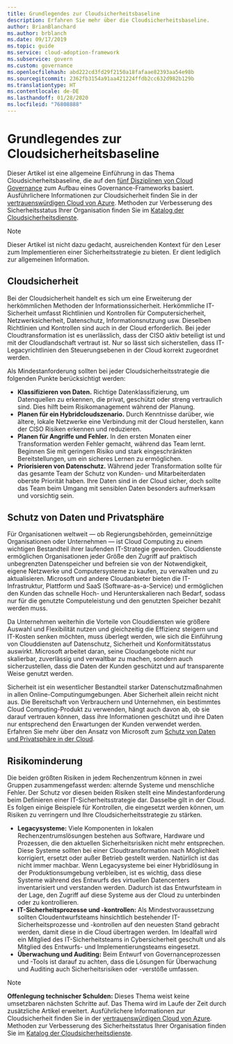 ```yaml
---
title: Grundlegendes zur Cloudsicherheitsbaseline
description: Erfahren Sie mehr über die Cloudsicherheitsbaseline.
author: BrianBlanchard
ms.author: brblanch
ms.date: 09/17/2019
ms.topic: guide
ms.service: cloud-adoption-framework
ms.subservice: govern
ms.custom: governance
ms.openlocfilehash: abd222cd3fd29f2150a18fafaae82393aa54e98b
ms.sourcegitcommit: 2362fb3154a91aa421224ffdb2cc632d982b129b
ms.translationtype: HT
ms.contentlocale: de-DE
ms.lasthandoff: 01/28/2020
ms.locfileid: "76808888"
---
```

# <a name="understand-the-cloud-security-baseline"></a>Grundlegendes zur Cloudsicherheitsbaseline

Dieser Artikel ist eine allgemeine Einführung in das Thema Cloudsicherheitsbaseline, die auf den [fünf Disziplinen von Cloud Governance](../governance-disciplines.md) zum Aufbau eines Governance-Frameworks basiert. Ausführlichere Informationen zur Cloudsicherheit finden Sie in der [vertrauenswürdigen Cloud von Azure](https://azure.microsoft.com/overview/trusted-cloud). Methoden zur Verbesserung des Sicherheitsstatus Ihrer Organisation finden Sie im [Katalog der Cloudsicherheitsdienste](https://www.microsoft.com/security/information-protection).

> [!NOTE]
> Dieser Artikel ist nicht dazu gedacht, ausreichenden Kontext für den Leser zum Implementieren einer Sicherheitsstrategie zu bieten. Er dient lediglich zur allgemeinen Information.

## <a name="cloud-security"></a>Cloudsicherheit

Bei der Cloudsicherheit handelt es sich um eine Erweiterung der herkömmlichen Methoden der Informationssicherheit. Herkömmliche IT-Sicherheit umfasst Richtlinien und Kontrollen für Computersicherheit, Netzwerksicherheit, Datenschutz, Informationsnutzung usw. Dieselben Richtlinien und Kontrollen sind auch in der Cloud erforderlich. Bei jeder Cloudtransformation ist es unerlässlich, dass der CISO aktiv beteiligt ist und mit der Cloudlandschaft vertraut ist. Nur so lässt sich sicherstellen, dass IT-Legacyrichtlinien den Steuerungsebenen in der Cloud korrekt zugeordnet werden.

Als Mindestanforderung sollten bei jeder Cloudsicherheitsstrategie die folgenden Punkte berücksichtigt werden:

- **Klassifizieren von Daten.** Richtige Datenklassifizierung, um Datenquellen zu erkennen, die privat, geschützt oder streng vertraulich sind. Dies hilft beim Risikomanagement während der Planung.
- **Planen für ein Hybridcloudszenario.** Durch Kenntnisse darüber, wie ältere, lokale Netzwerke eine Verbindung mit der Cloud herstellen, kann der CISO Risiken erkennen und reduzieren.
- **Planen für Angriffe und Fehler.** In den ersten Monaten einer Transformation werden Fehler gemacht, während das Team lernt. Beginnen Sie mit geringem Risiko und stark eingeschränkten Bereitstellungen, um ein sicheres Lernen zu ermöglichen.
- **Priorisieren von Datenschutz.** Während jeder Transformation sollte für das gesamte Team der Schutz von Kunden- und Mitarbeiterdaten oberste Priorität haben. Ihre Daten sind in der Cloud sicher, doch sollte das Team beim Umgang mit sensiblen Daten besonders aufmerksam und vorsichtig sein.

## <a name="protecting-data-and-privacy"></a>Schutz von Daten und Privatsphäre

Für Organisationen weltweit &mdash; ob Regierungsbehörden, gemeinnützige Organisationen oder Unternehmen &mdash; ist Cloud Computing zu einem wichtigen Bestandteil ihrer laufenden IT-Strategie geworden. Clouddienste ermöglichen Organisationen jeder Größe den Zugriff auf praktisch unbegrenzten Datenspeicher und befreien sie von der Notwendigkeit, eigene Netzwerke und Computersysteme zu kaufen, zu verwalten und zu aktualisieren. Microsoft und andere Cloudanbieter bieten die IT-Infrastruktur, Plattform und SaaS (Software-as-a-Service) und ermöglichen den Kunden das schnelle Hoch- und Herunterskalieren nach Bedarf, sodass nur für die genutzte Computeleistung und den genutzten Speicher bezahlt werden muss.

Da Unternehmen weiterhin die Vorteile von Clouddiensten wie größere Auswahl und Flexibilität nutzen und gleichzeitig die Effizienz steigern und IT-Kosten senken möchten, muss überlegt werden, wie sich die Einführung von Clouddiensten auf Datenschutz, Sicherheit und Konformitätsstatus auswirkt. Microsoft arbeitet daran, seine Cloudangebote nicht nur skalierbar, zuverlässig und verwaltbar zu machen, sondern auch sicherzustellen, dass die Daten der Kunden geschützt und auf transparente Weise genutzt werden.

Sicherheit ist ein wesentlicher Bestandteil starker Datenschutzmaßnahmen in allen Online-Computingumgebungen. Aber Sicherheit allein reicht nicht aus. Die Bereitschaft von Verbrauchern und Unternehmen, ein bestimmtes Cloud Computing-Produkt zu verwenden, hängt auch davon ab, ob sie darauf vertrauen können, dass ihre Informationen geschützt und ihre Daten nur entsprechend den Erwartungen der Kunden verwendet werden. Erfahren Sie mehr über den Ansatz von Microsoft zum [Schutz von Daten und Privatsphäre in der Cloud](https://go.microsoft.com/fwlink/?LinkId=808242&clcid=0x409).

## <a name="risk-mitigation"></a>Risikominderung

Die beiden größten Risiken in jedem Rechenzentrum können in zwei Gruppen zusammengefasst werden: alternde Systeme und menschliche Fehler. Der Schutz vor diesen beiden Risiken stellt eine Mindestanforderung beim Definieren einer IT-Sicherheitsstrategie dar. Dasselbe gilt in der Cloud. Es folgen einige Beispiele für Kontrollen, die eingesetzt werden können, um Risiken zu verringern und Ihre Cloudsicherheitsstrategie zu stärken.

- **Legacysysteme:** Viele Komponenten in lokalen Rechenzentrumslösungen bestehen aus Software, Hardware und Prozessen, die den aktuellen Sicherheitsrisiken nicht mehr entsprechen. Diese Systeme sollten bei einer Cloudtransformation nach Möglichkeit korrigiert, ersetzt oder außer Betrieb gestellt werden. Natürlich ist das nicht immer machbar. Wenn Legacysysteme bei einer Hybridlösung in der Produktionsumgebung verbleiben, ist es wichtig, dass diese Systeme während des Entwurfs des virtuellen Datencenters inventarisiert und verstanden werden. Dadurch ist das Entwurfsteam in der Lage, den Zugriff auf diese Systeme aus der Cloud zu unterbinden oder zu kontrollieren.
- **IT-Sicherheitsprozesse und -kontrollen:** Als Mindestvoraussetzung sollten Cloudentwurfsteams hinsichtlich bestehender IT-Sicherheitsprozesse und -kontrollen auf den neuesten Stand gebracht werden, damit diese in die Cloud übertragen werden. Im Idealfall wird ein Mitglied des IT-Sicherheitsteams in Cybersicherheit geschult und als Mitglied des Entwurfs- und Implementierungsteams eingesetzt.
- **Überwachung und Auditing:** Beim Entwurf von Governanceprozessen und -Tools ist darauf zu achten, dass die Lösungen für Überwachung und Auditing auch Sicherheitsrisiken oder -verstöße umfassen.

> [!NOTE]
> **Offenlegung technischer Schulden:** Dieses Thema weist keine umsetzbaren nächsten Schritte auf. Das Thema wird im Laufe der Zeit durch zusätzliche Artikel erweitert. Ausführlichere Informationen zur Cloudsicherheit finden Sie in der [vertrauenswürdigen Cloud von Azure](https://azure.microsoft.com/overview/trusted-cloud). Methoden zur Verbesserung des Sicherheitsstatus Ihrer Organisation finden Sie im [Katalog der Cloudsicherheitsdienste](https://www.microsoft.com/security/information-protection).

